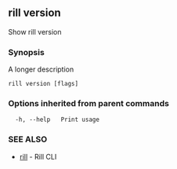 ## rill version

Show rill version

### Synopsis

A longer description

```
rill version [flags]
```

### Options inherited from parent commands

```
  -h, --help   Print usage
```

### SEE ALSO

* [rill](rill.md)	 - Rill CLI

